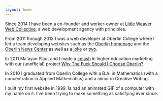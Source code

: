 ```yaml
---
layout: home
---
```


Since 2014 I have been a co-founder and worker-owner at [Little Weaver Web Collective](http://littleweaverweb.com/), a web development agency with principles.

From 2011 through 2013 I was a web developer at Oberlin College where I led a team developing websites such as the [Oberlin homepage](http://home.oberlin.edu/) and the [Oberlin News Center](http://news.oberlin.edu/) as well as a [joke](http://oberlin.edu/kittens/) or [two](https://new.oberlin.edu/home/nyan/).

In 2011 Ma'ayan Plaut and I made a [splash](https://www.insidehighered.com/news/2011/11/08/marketing-experts-praise-unusual-website-about-oberlin) in higher education marketing with our (unofficial) project [Why The Fuck Should I Choose Oberlin?](http://whythefuckshouldichooseoberlin.com/)

In 2010 I graduated from Oberlin College with a B.A. in Mathematics (with a concentration in Applied Mathematics) and a minor in Creative Writing.

I built my first website in 1999. Is had an animated GIF of a computer with my name on it. I've been trying to make something as satisfying ever since.

